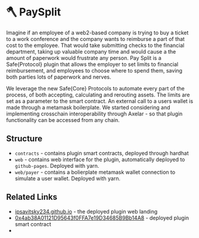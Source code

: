 # 🪓 PaySplit

Imagine if an employee of a web2-based company is trying to buy a ticket to a work conference and the company wants to reimburse a part of that cost to the employee. That would take submitting checks to the financial department, taking up valuable company time and would cause a the amount of paperwork would frustrate any person. Pay Split is a Safe{Protocol} plugin that allows the employer to set limits to financial reimbursement, and employees to choose where to spend them, saving both parties lots of paperwork and nerves.

We leverage the new Safe{Core} Protocols to automate every part of the process, of both accepting, calculating and rerouting assets. The limits are set as a parameter to the smart contract. An external call to a users wallet is made through a metamask boilerplate. We started considering and implementing crosschain interoperability through Axelar - so that plugin functionality can be accessed from any chain.

## Structure

- `contracts` - contains plugin smart contracts, deployed through hardhat
- `web` - contains web interface for the plugin, automatically deployed to `github-pages`. Deployed with yarn.
- `web/payer` - contains a bolierplate metamask wallet connection to simulate a user wallet. Deployed with yarn.

## Related Links

- [ipsavitsky234.github.io](ipsavitsky234.github.io) - the deployed plugin web landing
- [0x4ab38A01121D95643f0FFA7e19D34685B9Bb14A8](https://goerli.etherscan.io/address/0x4ab38A01121D95643f0FFA7e19D34685B9Bb14A8) - deployed plugin smart contract
- 